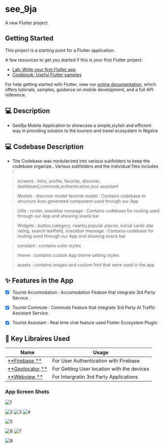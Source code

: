 # see_9ja

A new Flutter project.

## Getting Started

This project is a starting point for a Flutter application.

A few resources to get you started if this is your first Flutter project:

- [Lab: Write your first Flutter app](https://flutter.dev/docs/get-started/codelab)
- [Cookbook: Useful Flutter samples](https://flutter.dev/docs/cookbook)

For help getting started with Flutter, view our
[online documentation](https://flutter.dev/docs), which offers tutorials,
samples, guidance on mobile development, and a full API reference.


## 💻 Description

-  See9ja Mobile Application to showcase a simple,stylish and efficient way in providing solution to the tourism and travel ecosystem in Nigeira 

## 💻 Codebase Description

- The Codebase was modularized into various subfolders to keep the codebase organize...Various subfolders and the individual files includes :

> screens  : Intro, profile, favorite, discover, dashboard,commute,authentication,tour assistant

> Models : discover model favorite model : Contains codebase to structure Auto generated component used through our App


> Utils : router, snackbar message : Contains codebase for routing used through our App and showing snack bar

> Widgets : button,category, nearby,popular places, social cards star rating, search textfield, snackbar message : Contains codebase for routing used through our App and showing snack bar

> constant : contains color styles

> theme : contains custom App theme setting styles

> assets : contains images and custom font that were used in the app


## ✨ Features in the App

- [x] Tourist Accomodation : Accomodation Feature that integrate 3rd Party Service .
- [x] Tourist Commute : Commute Feature that integrate 3rd Party AI Traffic Assistant Service.
- [x] Tourist Assistant : Real time chat feature used Flutter Ecosystem Plugin.


## 🔌 Key Libraires Used

| Name                                                    | Usage                                               |
| ------------------------------------------------------- | --------------------------------------------------- |
| [**Firebase **](https://pub.dev/packages/avatar_glow)       | For User Authentication with Firebase                             |
| [**Geolocator **](https://pub.dev/packages/geolocator)     |  For Getting User location with the devices    |
| [**Webview **](https://pub.dev/packages/webview_flutter)     |  For Intergratin 3rd Party Applications  |



### App Screen Shots


![1](https://user-images.githubusercontent.com/61213263/201655290-4a9bf78e-3540-4943-b5b5-5e700b065c6b.jpg)


![2](https://user-images.githubusercontent.com/61213263/201655305-7e053a80-c877-4bfc-8cb9-5eae0d5ec9ae.jpg)
![3](https://user-images.githubusercontent.com/61213263/201655310-c5a9504e-a09c-41d8-9d83-f46626cebd8a.jpg)
![4](https://user-images.githubusercontent.com/61213263/201655319-4dcc4d62-bb29-4d67-9b53-eb5a2bd8cec8.jpg)



![5](https://user-images.githubusercontent.com/61213263/201655377-34b65423-e6a0-4abb-9962-92765c914289.jpg)


![6](https://user-images.githubusercontent.com/61213263/201655384-855782d5-6133-45b6-baaf-fd8cfd50f105.jpg)
![7](https://user-images.githubusercontent.com/61213263/201655500-39e3e3f2-9a77-4874-977d-d8737c21dd46.jpg)

![8](https://user-images.githubusercontent.com/61213263/201655515-5d605351-bf8a-4799-9f2f-f5b2d875de7a.jpg)


